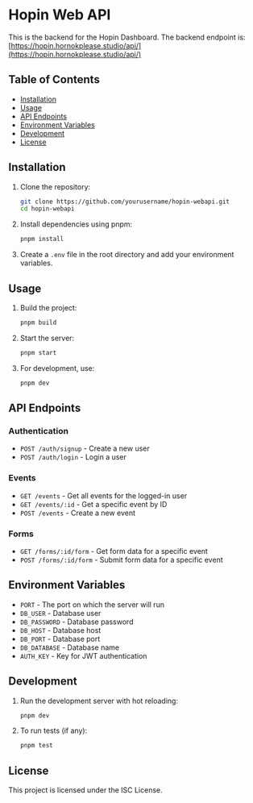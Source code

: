 # Hopin Web API

This is the backend for the Hopin Dashboard. The backend endpoint is: [https://hopin.hornokplease.studio/api/](https://hopin.hornokplease.studio/api/)

## Table of Contents

- [Installation](#installation)
- [Usage](#usage)
- [API Endpoints](#api-endpoints)
- [Environment Variables](#environment-variables)
- [Development](#development)
- [License](#license)

## Installation

1. Clone the repository:
    ```sh
    git clone https://github.com/yourusername/hopin-webapi.git
    cd hopin-webapi
    ```

2. Install dependencies using pnpm:
    ```sh
    pnpm install
    ```

3. Create a `.env` file in the root directory and add your environment variables.

## Usage

1. Build the project:
    ```sh
    pnpm build
    ```

2. Start the server:
    ```sh
    pnpm start
    ```

3. For development, use:
    ```sh
    pnpm dev
    ```

## API Endpoints

### Authentication

- `POST /auth/signup` - Create a new user
- `POST /auth/login` - Login a user

### Events

- `GET /events` - Get all events for the logged-in user
- `GET /events/:id` - Get a specific event by ID
- `POST /events` - Create a new event

### Forms

- `GET /forms/:id/form` - Get form data for a specific event
- `POST /forms/:id/form` - Submit form data for a specific event

## Environment Variables

- `PORT` - The port on which the server will run
- `DB_USER` - Database user
- `DB_PASSWORD` - Database password
- `DB_HOST` - Database host
- `DB_PORT` - Database port
- `DB_DATABASE` - Database name
- `AUTH_KEY` - Key for JWT authentication

## Development

1. Run the development server with hot reloading:
    ```sh
    pnpm dev
    ```

2. To run tests (if any):
    ```sh
    pnpm test
    ```

## License

This project is licensed under the ISC License.